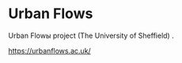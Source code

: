 # Urban Flows

Urban Flowы project (The University of Sheffield) .

https://urbanflows.ac.uk/










